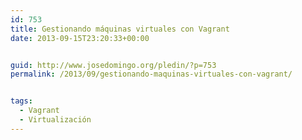 ```yaml
---
id: 753
title: Gestionando máquinas virtuales con Vagrant
date: 2013-09-15T23:20:33+00:00


guid: http://www.josedomingo.org/pledin/?p=753
permalink: /2013/09/gestionando-maquinas-virtuales-con-vagrant/


tags:
  - Vagrant
  - Virtualización
---
```

